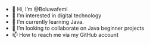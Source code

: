 - 👋 Hi, I’m @Boluwafemi
- 👀 I’m interested in digital technology
- 🌱 I’m currently learning Java.
- 💞️ I’m looking to collaborate on Java beginner projects
- 📫 How to reach me via my GitHub account

<!---
Boluwafemi/Boluwafemi is a ✨ special ✨ repository because its `README.md` (this file) appears on your GitHub profile.
You can click the Preview link to take a look at your changes.
--->
